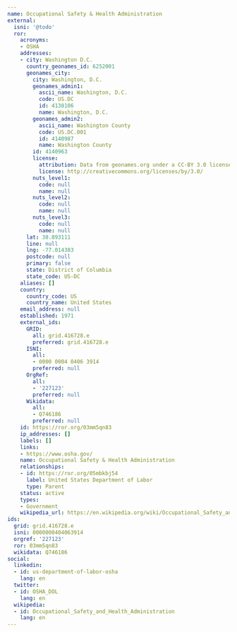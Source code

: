 ```yaml
---
name: Occupational Safety & Health Administration
external:
  isni: '@todo'
  ror:
    acronyms:
    - OSHA
    addresses:
    - city: Washington D.C.
      country_geonames_id: 6252001
      geonames_city:
        city: Washington, D.C.
        geonames_admin1:
          ascii_name: Washington, D.C.
          code: US.DC
          id: 4138106
          name: Washington, D.C.
        geonames_admin2:
          ascii_name: Washington County
          code: US.DC.001
          id: 4140987
          name: Washington County
        id: 4140963
        license:
          attribution: Data from geonames.org under a CC-BY 3.0 license
          license: http://creativecommons.org/licenses/by/3.0/
        nuts_level1:
          code: null
          name: null
        nuts_level2:
          code: null
          name: null
        nuts_level3:
          code: null
          name: null
      lat: 38.893111
      line: null
      lng: -77.014383
      postcode: null
      primary: false
      state: District of Columbia
      state_code: US-DC
    aliases: []
    country:
      country_code: US
      country_name: United States
    email_address: null
    established: 1971
    external_ids:
      GRID:
        all: grid.416728.e
        preferred: grid.416728.e
      ISNI:
        all:
        - 0000 0004 0406 3914
        preferred: null
      OrgRef:
        all:
        - '227123'
        preferred: null
      Wikidata:
        all:
        - Q746186
        preferred: null
    id: https://ror.org/03mm5qn83
    ip_addresses: []
    labels: []
    links:
    - https://www.osha.gov/
    name: Occupational Safety & Health Administration
    relationships:
    - id: https://ror.org/05mbkbj54
      label: United States Department of Labor
      type: Parent
    status: active
    types:
    - Government
    wikipedia_url: https://en.wikipedia.org/wiki/Occupational_Safety_and_Health_Administration
ids:
  grid: grid.416728.e
  isni: 0000000404063914
  orgref: '227123'
  ror: 03mm5qn83
  wikidata: Q746186
social:
  linkedin:
  - id: us-department-of-labor-osha
    lang: en
  twitter:
  - id: OSHA_DOL
    lang: en
  wikipedia:
  - id: Occupational_Safety_and_Health_Administration
    lang: en
---
```

